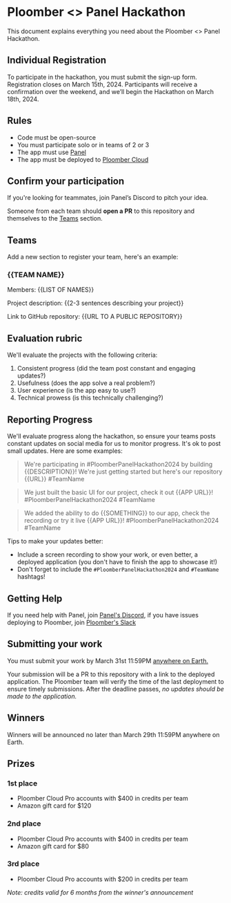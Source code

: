 # Ploomber <> Panel Hackathon

This document explains everything you need about the Ploomber <> Panel Hackathon.

## Individual Registration

To participate in the hackathon, you must submit the sign-up form. Registration closes
on March 15th, 2024. Participants will receive a confirmation over the weekend, and
we’ll begin the Hackathon on March 18th, 2024.

## Rules

- Code must be open-source
- You must participate solo or in teams of 2 or 3
- The app must use [Panel](https://github.com/holoviz/panel)
- The app must be deployed to [Ploomber Cloud](https://ploomber.io/)

## Confirm your participation

If you're looking for teammates, join Panel’s Discord to pitch your idea.

Someone from each team should **open a PR** to this repository and themselves to the [Teams](#teams) section.

## Teams

Add a new section to register your team, here's an example:

### {{TEAM NAME}}

Members: {{LIST OF NAMES}}

Project description: {{2-3 sentences describing your project}}

Link to GitHub repository: {{URL TO A PUBLIC REPOSITORY}}

## Evaluation rubric

We'll evaluate the projects with the following criteria:

1. Consistent progress (did the team post constant and engaging updates?)
2. Usefulness (does the app solve a real problem?)
3. User experience (is the app easy to use?)
4. Technical prowess (is this technically challenging?)


## Reporting Progress

We'll evaluate progress along the hackathon, so ensure your teams posts constant
updates on social media for us to monitor progress. It's ok to post small updates. Here are some examples:

> We're participating in #PloomberPanelHackathon2024 by building {{DESCRIPTION}}! We're just getting started but here's our repository {{URL}} #TeamName

> We just built the basic UI for our project, check it out {{APP URL}}! #PloomberPanelHackathon2024 #TeamName

> We added the ability to do {{SOMETHING}} to our app, check the recording or try it live {{APP URL}}! #PloomberPanelHackathon2024 #TeamName

Tips to make your updates better:

- Include a screen recording to show your work, or even better, a deployed application (you don't have to finish the app to showcase it!)
- Don't forget to include the `#PloomberPanelHackathon2024` and `#TeamName` hashtags!

## Getting Help

If you need help with Panel, join [Panel's Discord](https://discord.gg/UXdtYyGVQX),
if you have issues deploying to Ploomber, join [Ploomber's Slack](https://ploomber.io/community/)

## Submitting your work

You must submit your work by March 31st 11:59PM [anywhere on Earth.](https://time.is/Anywhere_on_Earth)

Your submission will be a PR to this repository with a link to the deployed application. The Ploomber team
will verify the time of the last deployment to ensure timely submissions. After the deadline passes,
*no updates should be made to the application.*

## Winners

Winners will be announced no later than March 29th 11:59PM anywhere on Earth.

## Prizes


### 1st place

- Ploomber Cloud Pro accounts with $400 in credits per team
- Amazon gift card for $120

### 2nd place

- Ploomber Cloud Pro accounts with $400 in credits per team
- Amazon gift card for $80

### 3rd place

- Ploomber Cloud Pro accounts with $200 in credits per team


*Note: credits valid for 6 months from the winner's announcement*